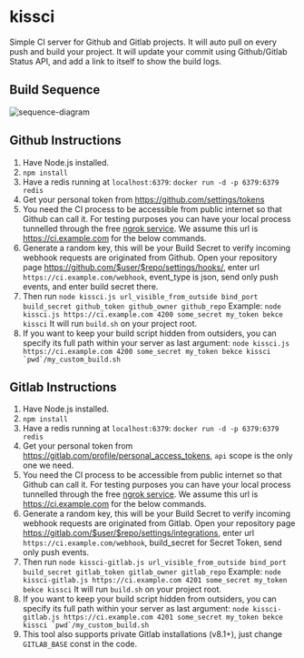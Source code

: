 # kissci

Simple CI server for Github and Gitlab projects. It will auto pull on every push and build your project. It will update your commit using Github/Gitlab Status API, and add a link to itself to show the build logs.

## Build Sequence

![sequence-diagram](https://user-images.githubusercontent.com/5337921/51337109-9177d400-1a86-11e9-8e9e-cd0a379e131a.png)

## Github Instructions 

1. Have Node.js installed. 
2. `npm install`
3. Have a redis running at `localhost:6379`: `docker run -d -p 6379:6379 redis`
4. Get your personal token from <https://github.com/settings/tokens>
5. You need the CI process to be accessible from public internet so that Github can call it. For testing purposes you can have your local process tunnelled through the free [ngrok service](https://dashboard.ngrok.com/get-started). We assume this url is https://ci.example.com for the below commands.
6. Generate a random key, this will be your Build Secret to verify incoming webhook requests are originated from Github. Open your repository page <https://github.com/$user/$repo/settings/hooks/>, enter url `https://ci.example.com/webhook`, event_type is json, send only push events, and enter build secret there.
7. Then run `node kissci.js url_visible_from_outside bind_port build_secret github_token github_owner github_repo`
Example: 
`node kissci.js https://ci.example.com 4200 some_secret my_token bekce kissci`
It will run `build.sh` on your project root. 
8. If you want to keep your build script hidden from outsiders, you can specify its full path within your server as last argument:
``node kissci.js https://ci.example.com 4200 some_secret my_token bekce kissci `pwd`/my_custom_build.sh``

## Gitlab Instructions 

1. Have Node.js installed. 
2. `npm install`
3. Have a redis running at `localhost:6379`: `docker run -d -p 6379:6379 redis`
4. Get your personal token from <https://gitlab.com/profile/personal_access_tokens>, `api` scope is the only one we need.
5. You need the CI process to be accessible from public internet so that Github can call it. For testing purposes you can have your local process tunnelled through the free [ngrok service](https://dashboard.ngrok.com/get-started). We assume this url is https://ci.example.com for the below commands.
6. Generate a random key, this will be your Build Secret to verify incoming webhook requests are originated from Gitlab. Open your repository page <https://gitlab.com/$user/$repo/settings/integrations>, enter url `https://ci.example.com/webhook`, build_secret for Secret Token, send only push events.
7. Then run `node kissci-gitlab.js url_visible_from_outside bind_port build_secret gitlab_token gitlab_owner gitlab_repo`
Example: 
`node kissci-gitlab.js https://ci.example.com 4201 some_secret my_token bekce kissci`
It will run `build.sh` on your project root. 
8. If you want to keep your build script hidden from outsiders, you can specify its full path within your server as last argument:
``node kissci-gitlab.js https://ci.example.com 4201 some_secret my_token bekce kissci `pwd`/my_custom_build.sh``
9. This tool also supports private Gitlab installations (v8.1+), just change `GITLAB_BASE` const in the code.
